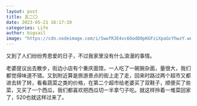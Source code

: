 ```yaml
---
layout: post
title: 五二〇
date: 2023-05-21 16:17:19
categories: Life
author: bigsail
image: "https://cdn.nodeimage.com/i/SwwfRJE4vc6OodD0pKGFziXpaGcYhwzY.webp"
---
```

又到了人们纷纷秀恩爱的日子，不过我家里没有什么浪漫的事情。

老婆提议出去散步，街边小店有个重庆面馆，一人吃了一碗豌杂面，量很大，我们都觉得味道不错。又到附近算是旅游景点的街上走了走，回来时路过两个超市又都进去转了转，看看蔬菜之类的价格，在第二个超市给老婆买了双鞋子，顺便买了些菜，又买了一个西瓜，我们都喜欢把西瓜切一半拿勺子吃。就这样拎着一堆菜回家了，520也就这样过来了。
